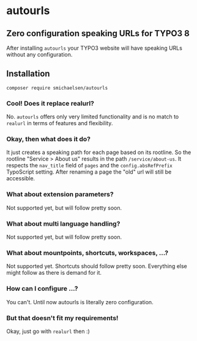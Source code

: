 # autourls

## Zero configuration speaking URLs for TYPO3 8

After installing `autourls` your TYPO3 website will have speaking URLs without any configuration.

## Installation

`composer require smichaelsen/autourls`

### Cool! Does it replace realurl?

No. `autourls` offers only very limited functionality and is no match to `realurl` in terms of features and flexibility.

### Okay, then what does it do?

It just creates a speaking path for each page based on its rootline. So the rootline "Service > About us" results in the path `/service/about-us`. It respects the `nav_title` field of `pages` and the `config.absRefPrefix` TypoScript setting.
After renaming a page the "old" url will still be accessible.

### What about extension parameters?

Not supported yet, but will follow pretty soon.

### What about multi language handling?

Not supported yet, but will follow pretty soon.

### What about mountpoints, shortcuts, workspaces, ...?

Not supported yet. Shortcuts should follow pretty soon. Everything else might follow as there is demand for it.

### How can I configure ...?

You can't. Until now autourls is literally zero configuration.

### But that doesn't fit my requirements!

Okay, just go with `realurl` then :)
